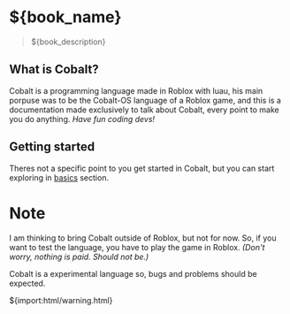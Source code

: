 # ${book_name}

> ${book_description}

## What is Cobalt?

Cobalt is a programming language made in Roblox with luau, his main porpuse was to be the Cobalt-OS language of a Roblox game, and this is a documentation made exclusively to talk about Cobalt, every point to make you do anything. _Have fun coding devs!_

## Getting started

Theres not a specific point to you get started in Cobalt, but you can start exploring in [basics](basics) section.

# Note

I am thinking to bring Cobalt outside of Roblox, but not for now. So, if you want to test the language, you have to play the game in Roblox. _(Don't worry, nothing is paid. Should not be.)_

Cobalt is a experimental language so, bugs and problems should be expected.

${import:html/warning.html}
